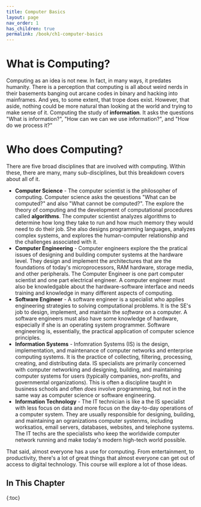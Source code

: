 ```yaml
---
title: Computer Basics
layout: page
nav_order: 1
has_children: true
permalink: /book/ch1-computer-basics
---
```


What is Computing?
==================

Computing as an idea is not new. In fact, in many ways, it predates
humanity. There is a perception that computing is all about weird nerds
in their basements banging out arcane codes in binary and hacking into
mainframes. And yes, to some extent, that trope does exist. However,
that aside, nothing could be more natural than looking at the world and
trying to make sense of it. Computing the study of **information**. It
asks the questions "What is information?", "How can we can we use
information?", and "How do we process it?"

Who does Computing?
===================

There are five broad disciplines that are involved with computing.
Within these, there are many, many sub-disciplines, but this breakdown
covers about all of it.

-   **Computer Science** - The computer scientist is the philosopher of computing. Computer science asks the qeuestions "What can be computed?" and also "What cannot be computed?". The explore the theory of computing and the development of computational procedures called **algorithms**. The computer scientist analyzes algorithms to determine how long they take to run and how much memory they would need to do their job. She also designs programming languages, analyzes complex systems, and explores the human-computer relationship and the challenges associated with it.
-   **Computer Engineering** - Computer engineers explore the the pratical issues of designing and building computer systems at the hardware level. They design and implement the architectures that are the foundations of today's microprocessors, RAM hardware, storage media, and other peripherals. The Computer Engineer is one part computer scientist and one part electrical engineer. A computer engineer must also be knowledgable about the hardware-software interface and needs training and knowledge in many different aspects of computing.
-   **Software Engineer** - A software engineer is a specialist who applies engineering strategies to solving computational problems. It is the SE's job to design, implement, and maintain the *software* on a computer. A software engineers must also have some knowledge of hardware, especially if she is an operating system programmer. Software engineering is, essentially, the practical application of computer science principles.
-   **Information Systems** - Infomration Systems (IS) is the design, implementation, and maintenance of computer networks and enterprise computing systems. It is the practice of collecting, filtering, processing, creating, and distributing data. IS specialists are primarily concerned with computer networking and designing, building, and maintaining computer systems for users (typically companies, non-profits, and governmental organizations). This is often a discipline taught in business schools and often *does* involve programming, but not in the same way as computer science or software engineering.
-   **Information Technology** - The IT technician is like a the IS specialist with less focus on data and more focus on the day-to-day operations of a computer system. They are usually responsible for designing, building, and maintaining an ogranizations computer systenms, including worksatios, email servers, databases, websites, and telephone systems. The IT techs are the specialists who keep the worldwide computer network running and make today's modern high-tech world possible.

That said, almost everyone has a use for computing. From entertainment, to productivity, there's a lot of great things that almost everyone can get out of access to digital technology. This course will explore a lot of those ideas.

## In This Chapter

{:toc}
